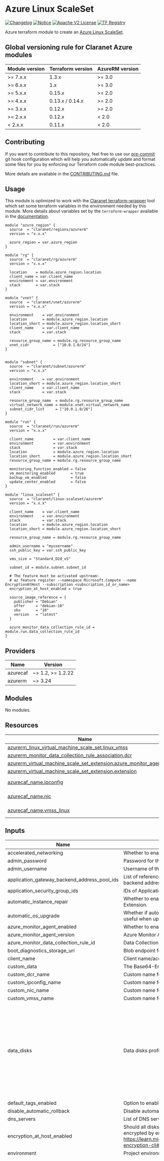 # Azure Linux ScaleSet
[![Changelog](https://img.shields.io/badge/changelog-release-green.svg)](CHANGELOG.md) [![Notice](https://img.shields.io/badge/notice-copyright-yellow.svg)](NOTICE) [![Apache V2 License](https://img.shields.io/badge/license-Apache%20V2-orange.svg)](LICENSE) [![TF Registry](https://img.shields.io/badge/terraform-registry-blue.svg)](https://registry.terraform.io/modules/claranet/linux-scaleset/azurerm/)

Azure terraform module to create an [Azure Linux ScaleSet](https://azure.microsoft.com/en-us/services/virtual-machine-scale-sets/).

<!-- BEGIN_TF_DOCS -->
## Global versioning rule for Claranet Azure modules

| Module version | Terraform version | AzureRM version |
| -------------- | ----------------- | --------------- |
| >= 7.x.x       | 1.3.x             | >= 3.0          |
| >= 6.x.x       | 1.x               | >= 3.0          |
| >= 5.x.x       | 0.15.x            | >= 2.0          |
| >= 4.x.x       | 0.13.x / 0.14.x   | >= 2.0          |
| >= 3.x.x       | 0.12.x            | >= 2.0          |
| >= 2.x.x       | 0.12.x            | < 2.0           |
| <  2.x.x       | 0.11.x            | < 2.0           |

## Contributing

If you want to contribute to this repository, feel free to use our [pre-commit](https://pre-commit.com/) git hook configuration
which will help you automatically update and format some files for you by enforcing our Terraform code module best-practices.

More details are available in the [CONTRIBUTING.md](./CONTRIBUTING.md#pull-request-process) file.

## Usage

This module is optimized to work with the [Claranet terraform-wrapper](https://github.com/claranet/terraform-wrapper) tool
which set some terraform variables in the environment needed by this module.
More details about variables set by the `terraform-wrapper` available in the [documentation](https://github.com/claranet/terraform-wrapper#environment).

```hcl
module "azure_region" {
  source  = "claranet/regions/azurerm"
  version = "x.x.x"

  azure_region = var.azure_region
}

module "rg" {
  source  = "claranet/rg/azurerm"
  version = "x.x.x"

  location    = module.azure_region.location
  client_name = var.client_name
  environment = var.environment
  stack       = var.stack
}

module "vnet" {
  source  = "claranet/vnet/azurerm"
  version = "x.x.x"

  environment    = var.environment
  location       = module.azure_region.location
  location_short = module.azure_region.location_short
  client_name    = var.client_name
  stack          = var.stack

  resource_group_name = module.rg.resource_group_name
  vnet_cidr           = ["10.0.1.0/24"]
}


module "subnet" {
  source  = "claranet/subnet/azurerm"
  version = "x.x.x"

  environment    = var.environment
  location_short = module.azure_region.location_short
  client_name    = var.client_name
  stack          = var.stack

  resource_group_name  = module.rg.resource_group_name
  virtual_network_name = module.vnet.virtual_network_name
  subnet_cidr_list     = ["10.0.1.0/26"]
}

module "run" {
  source  = "claranet/run/azurerm"
  version = "x.x.x"

  client_name         = var.client_name
  environment         = var.environment
  stack               = var.stack
  location            = module.azure_region.location
  location_short      = module.azure_region.location_short
  resource_group_name = module.rg.resource_group_name

  monitoring_function_enabled = false
  vm_monitoring_enabled       = true
  backup_vm_enabled           = false
  update_center_enabled       = false
}

module "linux_scaleset" {
  source  = "claranet/linux-scaleset/azurerm"
  version = "x.x.x"

  client_name    = var.client_name
  environment    = var.environment
  stack          = var.stack
  location       = module.azure_region.location
  location_short = module.azure_region.location_short

  resource_group_name = module.rg.resource_group_name

  admin_username = "myusername"
  ssh_public_key = var.ssh_public_key

  vms_size = "Standard_D2d_v5"

  subnet_id = module.subnet.subnet_id

  # The feature must be activated upstream:
  # az feature register --namespace Microsoft.Compute --name EncryptionAtHost --subscription <subscription_id_or_name>
  encryption_at_host_enabled = true

  source_image_reference = {
    publisher = "Debian"
    offer     = "debian-10"
    sku       = "10"
    version   = "latest"
  }

  azure_monitor_data_collection_rule_id = module.run.data_collection_rule_id
}
```

## Providers

| Name | Version |
|------|---------|
| azurecaf | ~> 1.2, >= 1.2.22 |
| azurerm | ~> 3.24 |

## Modules

No modules.

## Resources

| Name | Type |
|------|------|
| [azurerm_linux_virtual_machine_scale_set.linux_vmss](https://registry.terraform.io/providers/hashicorp/azurerm/latest/docs/resources/linux_virtual_machine_scale_set) | resource |
| [azurerm_monitor_data_collection_rule_association.dcr](https://registry.terraform.io/providers/hashicorp/azurerm/latest/docs/resources/monitor_data_collection_rule_association) | resource |
| [azurerm_virtual_machine_scale_set_extension.azure_monitor_agent](https://registry.terraform.io/providers/hashicorp/azurerm/latest/docs/resources/virtual_machine_scale_set_extension) | resource |
| [azurerm_virtual_machine_scale_set_extension.extension](https://registry.terraform.io/providers/hashicorp/azurerm/latest/docs/resources/virtual_machine_scale_set_extension) | resource |
| [azurecaf_name.ipconfig](https://registry.terraform.io/providers/aztfmod/azurecaf/latest/docs/data-sources/name) | data source |
| [azurecaf_name.nic](https://registry.terraform.io/providers/aztfmod/azurecaf/latest/docs/data-sources/name) | data source |
| [azurecaf_name.vmss_linux](https://registry.terraform.io/providers/aztfmod/azurecaf/latest/docs/data-sources/name) | data source |

## Inputs

| Name | Description | Type | Default | Required |
|------|-------------|------|---------|:--------:|
| accelerated\_networking | Whether to enable accelerated networking or not. | `bool` | `true` | no |
| admin\_password | Password for the administrator account of the Virtual Machines. | `string` | `null` | no |
| admin\_username | Username of the administrator account of the Virtual Machines. | `string` | n/a | yes |
| application\_gateway\_backend\_address\_pool\_ids | List of references to backend address pools of Application Gateways. A Scale Set can reference backend address pools of one Application Gateway. | `list(string)` | `[]` | no |
| application\_security\_group\_ids | IDs of Application Security Group IDs (up to 20). | `list(string)` | `[]` | no |
| automatic\_instance\_repair | Whether to enable automatic instance repair. Must have health\_probe\_id or an Application Health Extension. | `bool` | `false` | no |
| automatic\_os\_upgrade | Whether if automatic OS patches can be applied by Azure to your Scale Set. This is particularly useful when upgrade\_policy\_mode is set to Rolling. | `bool` | `false` | no |
| azure\_monitor\_agent\_enabled | Whether to enable Azure Monitor Agent. Requires a Data Collection Rule ID. | `bool` | `true` | no |
| azure\_monitor\_agent\_version | Azure Monitor Agent extension version. | `string` | `"1.22"` | no |
| azure\_monitor\_data\_collection\_rule\_id | Data Collection Rule ID from Azure Monitor for metrics and logs collection. | `string` | `""` | no |
| boot\_diagnostics\_storage\_uri | Blob endpoint for the Storage Account to hold the Virtual Machines diagnostic files. | `string` | `""` | no |
| client\_name | Client name/account used in naming. | `string` | n/a | yes |
| custom\_data | The Base64-Encoded Custom Data which should be used for this Virtual Machine Scale Set. | `string` | `null` | no |
| custom\_dcr\_name | Custom name for Data collection rule association. | `string` | `null` | no |
| custom\_ipconfig\_name | Custom name for Ipconfiguration. | `string` | `null` | no |
| custom\_nic\_name | Custom name for Network Interfaces. | `string` | `null` | no |
| custom\_vmss\_name | Custom name for the Virtual Machine ScaleSet. | `string` | `null` | no |
| data\_disks | Data disks profiles to attach. | <pre>list(object({<br>    name                      = string<br>    lun                       = number<br>    disk_size_gb              = optional(number, null)<br>    create_option             = optional(string, "Empty")<br>    caching                   = optional(string, "None")<br>    storage_account_type      = optional(string, "StandardSSD_LRS")<br>    disk_encryption_set_id    = optional(string, null)<br>    disk_iops_read_write      = optional(string, null)<br>    disk_mbps_read_write      = optional(string, null)<br>    write_accelerator_enabled = optional(string, null)<br>  }))</pre> | `[]` | no |
| default\_tags\_enabled | Option to enable or disable default tags. | `bool` | `true` | no |
| disable\_automatic\_rollback | Disable automatic rollback in case of failures. | `bool` | `false` | no |
| dns\_servers | List of DNS servers. | `list(string)` | `[]` | no |
| encryption\_at\_host\_enabled | Should all disks (including the temporary disk) attached to Virtual Machines in a Scale Set be encrypted by enabling Encryption at Host? List of compatible VM sizes: https://learn.microsoft.com/en-us/azure/virtual-machines/linux/disks-enable-host-based-encryption-cli#finding-supported-vm-sizes. | `bool` | `false` | no |
| environment | Project environment. | `string` | n/a | yes |
| extensions | Extensions to add to the Scale Set. | <pre>list(object({<br>    name                        = string<br>    publisher                   = string<br>    type                        = string<br>    type_handler_version        = string<br>    auto_upgrade_minor_version  = optional(bool, true)<br>    automatic_upgrade_enabled   = optional(bool, false)<br>    failure_suppression_enabled = optional(bool, false)<br>    force_update_tag            = optional(string, null)<br>    protected_settings          = optional(string, null)<br>    provision_after_extensions  = optional(list(string), [])<br>    settings                    = optional(string, null)<br>  }))</pre> | `[]` | no |
| extra\_tags | Additional tags to associate with your scale set. | `map(string)` | `{}` | no |
| health\_probe\_id | Specifies the identifier for the Load Balancer health probe. Required when using Rolling as your upgrade\_policy\_mode. | `string` | `null` | no |
| identity | Identity block information as described here https://www.terraform.io/docs/providers/azurerm/r/linux_virtual_machine_scale_set.html#identity. | <pre>object({<br>    type         = string<br>    identity_ids = list(string)<br>  })</pre> | `null` | no |
| instances\_count | Number of instances in the Scale Set. | `number` | `2` | no |
| ip\_forwarding\_enabled | Whether IP forwarding is enabled on this NIC. | `bool` | `false` | no |
| load\_balancer\_backend\_address\_pool\_ids | List of references to backend address pools of Load Balancers. A Scale Set can reference backend address pools of one public and one internal Load Balancer. | `list(string)` | `[]` | no |
| load\_balancer\_inbound\_nat\_rules\_ids | List of references to inbound NAT rules for Load Balancers. | `list(string)` | `[]` | no |
| location | Azure region to use. | `string` | n/a | yes |
| location\_short | Short string for Azure location. | `string` | n/a | yes |
| name\_prefix | Optional prefix for the generated name. | `string` | `""` | no |
| name\_suffix | Optional suffix for the generated name. | `string` | `""` | no |
| network\_security\_group\_id | ID of the Network Security Group. | `string` | `null` | no |
| os\_disk\_caching | OS disk caching requirements [Possible values : None, ReadOnly, ReadWrite]. | `string` | `"None"` | no |
| os\_disk\_encryption\_set\_id | ID of the Disk Encryption Set which should be used to encrypt the OS disk. | `string` | `null` | no |
| os\_disk\_managed\_disk\_type | Type of managed disk to create [Possible values : Standard\_LRS, StandardSSD\_LRS or Premium\_LRS]. | `string` | `"StandardSSD_LRS"` | no |
| os\_disk\_size\_gb | Size of the OS disk in GB. | `number` | `32` | no |
| os\_disk\_write\_accelerator\_enabled | Whether to enable write accelerator for the OS disk. | `bool` | `false` | no |
| os\_ephemeral\_disk\_enabled | Whether OS disk is local ephemeral disk. See https://learn.microsoft.com/en-us/azure/virtual-machines/ephemeral-os-disks. | `bool` | `true` | no |
| os\_ephemeral\_disk\_placement | Placement for the local ephemeral disk. Value can be `CacheDisk` or `ResourceDisk`. See https://learn.microsoft.com/en-us/azure/virtual-machines/ephemeral-os-disks. | `string` | `"ResourceDisk"` | no |
| overprovision | Should Azure over-provision Virtual Machines in this Scale Set? This means that multiple Virtual Machines will be provisioned and Azure will keep the instances which become available first - which improves provisioning success rates and improves deployment time. | `bool` | `true` | no |
| resource\_group\_name | Name of the resource group. | `string` | n/a | yes |
| rolling\_upgrade\_policy | Rolling upgrade policy, only applicable when the upgrade\_policy\_mode is Rolling. | <pre>object({<br>    max_batch_instance_percent              = number<br>    max_unhealthy_instance_percent          = number<br>    max_unhealthy_upgraded_instance_percent = number<br>    pause_time_between_batches              = string<br>  })</pre> | <pre>{<br>  "max_batch_instance_percent": 25,<br>  "max_unhealthy_instance_percent": 25,<br>  "max_unhealthy_upgraded_instance_percent": 25,<br>  "pause_time_between_batches": "PT30S"<br>}</pre> | no |
| scale\_in\_force\_deletion | Whether the Virtual Machines chosen for removal should be force deleted when the Virtual Machine Scale Set is being scaled-in. | `bool` | `false` | no |
| scale\_in\_policy | The scale-in policy rule that decides which Virtual Machines are chosen for removal when a Virtual Machine Scale Set is scaled in. Possible values for the scale-in policy rules are Default, NewestVM and OldestVM, defaults to Default. | `string` | `"Default"` | no |
| source\_image\_id | ID of the Virtual Machines image to use. | `string` | `null` | no |
| source\_image\_reference | Virtual Machines source image reference. | <pre>object({<br>    publisher = string<br>    offer     = string<br>    sku       = string<br>    version   = string<br>  })</pre> | `null` | no |
| ssh\_private\_key | Private SSH key deployed on Scale set. | `string` | `null` | no |
| ssh\_public\_key | Public SSH key deployed on Scale set. | `string` | `null` | no |
| stack | Project stack name. | `string` | n/a | yes |
| subnet\_id | ID of the subnet. | `string` | n/a | yes |
| ultra\_ssd\_enabled | Whether UltraSSD\_LRS storage account type can be enabled. | `bool` | `false` | no |
| upgrade\_mode | Specifies how Upgrades (e.g. changing the Image/SKU) should be performed to Virtual Machine Instances. Possible values are Automatic, Manual and Rolling. Defaults to Manual. | `string` | `"Manual"` | no |
| use\_caf\_naming | Use the Azure CAF naming provider to generate default resource name. `custom_vmss_name` override this if set. Legacy default name is used if this is set to `false`. | `bool` | `true` | no |
| user\_data | The Base64-Encoded User Data which should be used for this Virtual Machine Scale Set. | `string` | `null` | no |
| vms\_size | Size (SKU) of Virtual Machines in a Scale Set. | `string` | n/a | yes |
| zone\_balancing\_enabled | Whether the Virtual Machines in this Scale Set should be strictly evenly distributed across Availability Zones? Changing this forces a new resource to be created. | `bool` | `true` | no |
| zones\_list | A list of Availability Zones in which the Virtual Machines in this Scale Set should be created in. Changing this forces a new resource to be created. | `list(number)` | <pre>[<br>  1,<br>  2,<br>  3<br>]</pre> | no |

## Outputs

| Name | Description |
|------|-------------|
| scale\_set\_admin\_password | Scale Set admin password |
| scale\_set\_admin\_ssh\_private\_key | Scale Set admin SSH private key |
| scale\_set\_admin\_ssh\_public\_key | Scale Set admin SSH public key |
| scale\_set\_admin\_username | Scale Set admin username |
| scale\_set\_id | Scale Set ID |
| scale\_set\_name | Scale Set Name |
| system\_assigned\_identity | Identity block with principal ID |
| terraform\_module | Information about this Terraform module |
<!-- END_TF_DOCS -->

## Related documentation

- Microsoft Azure documentation: [docs.microsoft.com/en-us/azure/virtual-machine-scale-sets/](https://docs.microsoft.com/en-us/azure/virtual-machine-scale-sets/)
